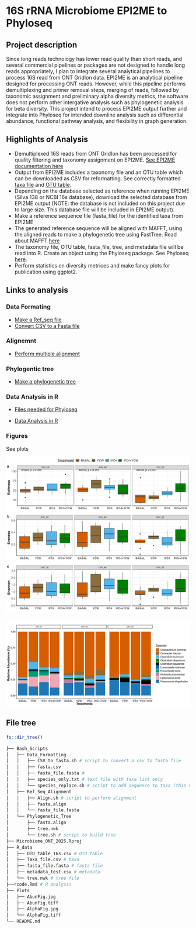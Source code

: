 # 16S rRNA Microbiome EPI2ME to Phyloseq

## Project description
Since long reads technology has lower read quality than short reads, and several commercial pipelines or
packages are not designed to handle long reads appropriately, I plan to integrate several analytical
pipelines to process 16S read from ONT GridIon data. EPI2ME is an analytical pipeline designed for processing ONT reads.
However, while this pipeline performs demultiplexing and primer removal steps, merging of reads, followed by
taxonomic assignment and preliminary alpha diversity metrics, the software does not perform other intergative analysis
such as phylogenetic analysis for beta diversity. This project intend to process EPI2ME output further and integrate into Phyloseq for intended downline analysis such as differential abundance, functional pathway analysis, and flexibility in graph generation. 

## Highlights of Analysis

* Demultiplexed 16S reads from ONT GridIon has been processed for quality filtering and taxonomy assignment on EPI2ME. [See EPI2ME documentation here](https://epi2me.nanoporetech.com/epi2me-docs/quickstart/) 
* Output from EPI2ME includes a taxonomy file and an OTU table which can be downloaded as CSV for reformatting. See correctly formatted [taxa file](https://github.com/aubclsc0239/Microbiome_ONT_2025/blob/main/R_data/Taxa_file.csv) and [OTU table](https://github.com/aubclsc0239/Microbiome_ONT_2025/blob/main/R_data/OTU_table_16s.csv).
* Depending on the database selected as reference when running EPI2ME (Silva 138 or NCBI 16s database), download the selected database from EPI2ME output (NOTE: the database is not included on this project due to large size. This database file will be included in EPI2ME output).
* Make a reference sequence file (fasta_file) for the identified taxa from EPI2ME
* The generated reference sequence will be aligned with MAFFT, using the aligned reads to make a
phylogenetic tree using FastTree. Read about MAFFT [here](https://open.bioqueue.org/home/knowledge/showKnowledge/sig/mafft)
* The taxonomy file, OTU table, fasta_file, tree, and metadata file will be read into R. Create an object using the Phyloseq package. See Phyloseq [here](https://www.rdocumentation.org/packages/phyloseq/versions/1.16.2).
* Perform statistics on diversity metrices and make fancy plots for publication using ggplot2. 


## Links to analysis
### Data Formating

- [Make a Ref_seq file](Bash_Scripts/Data_Formatting/species_replace.sh)
- [Convert CSV to a Fasta file](Bash_Scripts/Data_Formatting/CSV_to_fasta.sh)

### Alignemnt

- [Perform multiple alignment](Bash_Scripts/Ref_Seq_Alignment/Align.sh)

### Phylogentic tree

- [Make a phylogenetic tree](Bash_Scripts/Phylogenetic_Tree/tree.sh)

### Data Analysis in R

- [Files needed for Phyloseq](R_data)

- [Data Analysis in R](rcode.Rmd)

### Figures

See plots

![Alpha diversity](Plots/AlphaFig.jpg)

![Beta diversity](Plots/AbunFig.jpg)

## File tree

```r
fs::dir_tree()
```

```bash
├── Bash_Scripts
│   ├── Data_Formatting
│   │   ├── CSV_to_fasta.sh # script to convert a csv to fasta file 
│   │   ├── fasta.csv
│   │   ├── fasta_file.fasta # 
│   │   ├── species_only.txt # text file with taxa list only
│   │   └── species_replace.sh # script to add sequence to taxa (this makes a fasta.csv)
│   ├── Ref_Seq_Alignment
│   │   ├── Align.sh # script to perform alignment
│   │   ├── fasta.align
│   │   └── fasta_file.fasta
│   └── Phylogenetic_Tree
│       ├── fasta.align
│       ├── tree.nwk
│       └── tree.sh # script to build tree
├── Microbiome_ONT_2025.Rproj
├── R_data
│   ├── OTU_table_16s.csv # OTU table
│   ├── Taxa_file.csv # taxa
│   ├── fasta_file.fasta # fasta file
│   ├── metadata_test.csv # metadata
│   └── tree.nwk # tree file
├──rcode.Rmd # R analysis
├── Plots
│   ├── AbunFig.jpg
│   ├── AbunFig.tiff
│   ├── AlphaFig.jpg
│   └── AlphaFig.tiff
└── README.md
```
